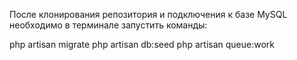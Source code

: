 После клонирования репозитория и подключения к базе MySQL необходимо в терминале запустить команды:

php artisan migrate
php artisan db:seed
php artisan queue:work
